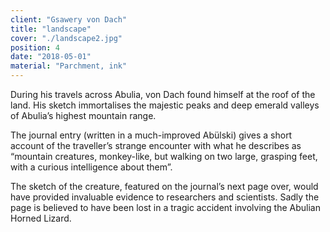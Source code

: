 ```yaml
---
client: "Gsawery von Dach"
title: "landscape"
cover: "./landscape2.jpg"
position: 4
date: "2018-05-01"
material: "Parchment, ink"
---
```

During his travels across Abulia, von Dach found himself at the roof of the land. His sketch immortalises the majestic peaks and deep emerald valleys of Abulia’s highest mountain range.

The journal entry (written in a much-improved Abülski) gives a short account of the traveller’s strange encounter with what he describes as “mountain creatures, monkey-like, but walking on two large, grasping feet, with a curious intelligence about them”. 

The sketch of the creature, featured on the journal’s next page over, would have provided invaluable evidence to researchers and scientists. Sadly the page is believed to have been lost in a tragic accident involving the Abulian Horned Lizard.
